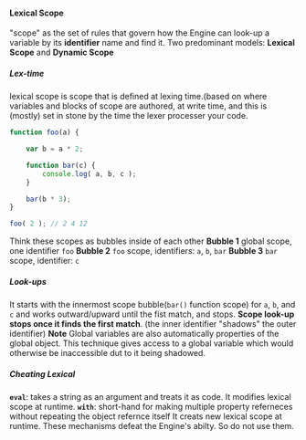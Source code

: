 #### Lexical Scope
"scope" as the set of rules that govern how the Engine can look-up a variable by its
**identifier** name and find it.
Two predominant models: **Lexical Scope** and **Dynamic Scope**
##### Lex-time
lexical scope is scope that is defined at lexing time.(based on where variables and blocks
of scope are authored, at write time, and this is (mostly) set in stone by the time the lexer 
processer your code.
```javascript
function foo(a) {

	var b = a * 2;

	function bar(c) {
		console.log( a, b, c );
	}

	bar(b * 3);
}

foo( 2 ); // 2 4 12
```
Think these scopes as bubbles inside of each other
**Bubble 1** global scope, one identifier `foo`
**Bubble 2** `foo` scope, identifiers: `a`, `b`, `bar`
**Bubble 3** `bar` scope, identifier: `c`
##### Look-ups
It starts with the innermost scope bubble(`bar()` function scope) for `a`, `b`, and `c`
and works outward/upward until the fist match, and stops.
**Scope look-up stops once it finds the first match**. (the inner identifier "shadows" 
the outer identifier)
**Note** Global variables are also automatically properties of the global object. 
This technique gives access to a global variable which would otherwise be inaccessible dut 
to it being shadowed.
##### Cheating Lexical
**`eval`**: takes a string as an argument and treats it as code. It modifies lexical scope 
at runtime.
**`with`**: short-hand for making multiple property referneces without repeating the object refernce itself
It creats new lexical scope at runtime.
These mechanisms defeat the Engine's abilty. So do not use them.
